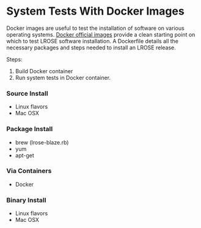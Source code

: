 # System Tests With Docker Images
Docker images are useful to test the installation of software on various operating systems.  [Docker official images](https://hub.docker.com/explore) provide a clean starting point on which to test LROSE software installation.  A Dockerfile details all the necessary packages and steps needed to install an LROSE release.  

Steps:
1. Build Docker container
2. Run system tests in Docker container. 


### Source Install
- Linux flavors
- Mac OSX
### Package Install
- brew (lrose-blaze.rb)
- yum
- apt-get
### Via Containers
- Docker
### Binary Install
- Linux flavors
- Mac OSX
